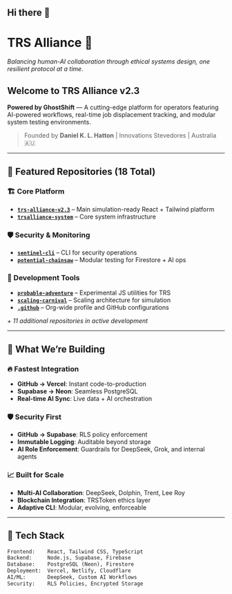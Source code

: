 ## Hi there 👋

<!--
**TRSAlliance/.github** is a ✨ _special_ ✨ repository because its `profile/README.md` (this file) appears on your GitHub profile.

Here are some ideas to get you started:

- 🔭 I’m currently working on ...
- 🌱 I’m currently learning ...
- 👯 I’m looking to collaborate on ...
- 🤔 I’m looking for help with ...
- 💬 Ask me about ...
- 📫 How to reach me: ...
- 😄 Pronouns: ...
- ⚡ Fun fact: ...
-->
# TRS Alliance 🚀  
*Balancing human-AI collaboration through ethical systems design, one resilient protocol at a time.*

## Welcome to TRS Alliance v2.3  
**Powered by GhostShift** — A cutting-edge platform for operators featuring AI-powered workflows, real-time job displacement tracking, and modular system testing environments.

> Founded by **Daniel K. L. Hatton** | Innovations Stevedores | Australia 🇦🇺

---

## 🌟 Featured Repositories (18 Total)

### 🏗️ Core Platform
- **[`trs-alliance-v2.3`](https://github.com/TRSAlliance/trs-alliance-v2.3)** – Main simulation-ready React + Tailwind platform  
- **[`trsalliance-system`](https://github.com/TRSAlliance/trsalliance-system)** – Core system infrastructure  

### 🛡️ Security & Monitoring
- **[`sentinel-cli`](https://github.com/TRSAlliance/sentinel-cli)** – CLI for security operations  
- **[`potential-chainsaw`](https://github.com/TRSAlliance/potential-chainsaw)** – Modular testing for Firestore + AI ops  

### 🔧 Development Tools
- **[`probable-adventure`](https://github.com/TRSAlliance/probable-adventure)** – Experimental JS utilities for TRS  
- **[`scaling-carnival`](https://github.com/TRSAlliance/scaling-carnival)** – Scaling architecture for simulation  
- **[`.github`](https://github.com/TRSAlliance/.github)** – Org-wide profile and GitHub configurations  

*+ 11 additional repositories in active development*

---

## 🎯 What We’re Building

### 🔥 Fastest Integration
- **GitHub → Vercel**: Instant code-to-production  
- **Supabase → Neon**: Seamless PostgreSQL  
- **Real-time AI Sync**: Live data + AI orchestration  

### 🛡️ Security First
- **GitHub → Supabase**: RLS policy enforcement  
- **Immutable Logging**: Auditable beyond storage  
- **AI Role Enforcement**: Guardrails for DeepSeek, Grok, and internal agents  

### 📈 Built for Scale
- **Multi-AI Collaboration**: DeepSeek, Dolphin, Trent, Lee Roy  
- **Blockchain Integration**: TRSToken ethics layer  
- **Adaptive CLI**: Modular, evolving, enforceable  

---

## 🚀 Tech Stack

```txt
Frontend:    React, Tailwind CSS, TypeScript  
Backend:     Node.js, Supabase, Firebase  
Database:    PostgreSQL (Neon), Firestore  
Deployment:  Vercel, Netlify, Cloudflare  
AI/ML:       DeepSeek, Custom AI Workflows  
Security:    RLS Policies, Encrypted Storage  
